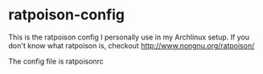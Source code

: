 # ratpoison-config
This is the ratpoison config I personally use in my Archlinux setup.
If you don't know what ratpoison is, checkout http://www.nongnu.org/ratpoison/

The config file is ratpoisonrc